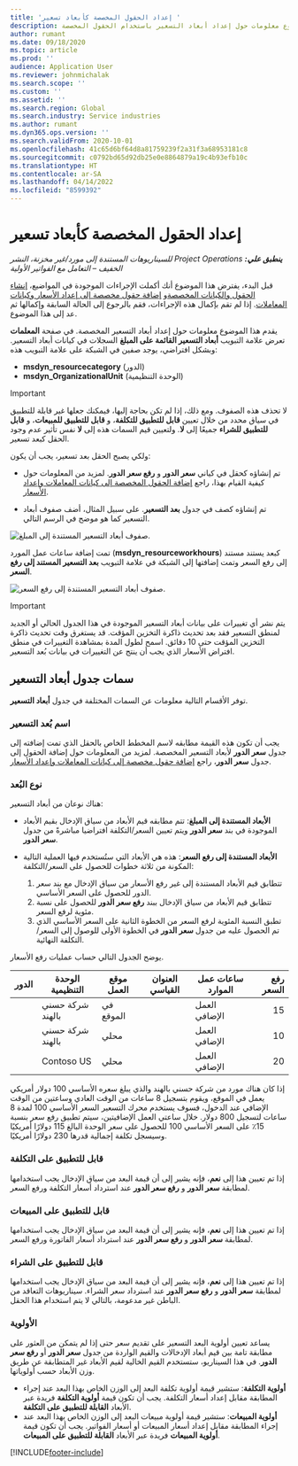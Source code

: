 ```yaml
---
title: 'إعداد الحقول المخصصة كأبعاد تسعير '
description: يقدم هذا الموضوع معلومات حول إعداد أبعاد التسعير باستخدام الحقول المخصصة.
author: rumant
ms.date: 09/18/2020
ms.topic: article
ms.prod: ''
audience: Application User
ms.reviewer: johnmichalak
ms.search.scope: ''
ms.custom: ''
ms.assetid: ''
ms.search.region: Global
ms.search.industry: Service industries
ms.author: rumant
ms.dyn365.ops.version: ''
ms.search.validFrom: 2020-10-01
ms.openlocfilehash: 41c65d6bf64d8a81759239f2a31f3a68953181c8
ms.sourcegitcommit: c0792bd65d92db25e0e8864879a19c4b93efb10c
ms.translationtype: HT
ms.contentlocale: ar-SA
ms.lasthandoff: 04/14/2022
ms.locfileid: "8599392"
---
```

# <a name="set-up-custom-fields-as-pricing-dimensions"></a>إعداد الحقول المخصصة كأبعاد تسعير 

_**ينطبق علي:** ‏‫Project Operations للسيناريوهات المستندة إلى مورد/غير مخزنة‬، ‏‫النشر الخفيف – التعامل مع الفواتير الأولية‬_

قبل البدء، يفترض هذا الموضوع أنك أكملت الإجراءات الموجودة في المواضيع، [إنشاء الحقول والكيانات المخصصة](create-custom-fields-entities-pricing-dimensions.md)و [إضافة حقول مخصصة إلى إعداد الأسعار وكيانات المعاملات](add-custom-fields-price-setup-transactional-entities.md). إذا لم تقم بإكمال هذه الإجراءات، فقم بالرجوع إلى الحالة السابقة وإكمالها ثم عد إلى هذا الموضوع. 

يقدم هذا الموضوع معلومات حول إعداد أبعاد التسعير المخصصة. في صفحة **المعلمات** تعرض علامة التبويب **أبعاد التسعير القائمة على المبلغ** السجلات في كيانات أبعاد التسعير. وبشكل افتراضي، يوجد صفين في الشبكة على علامة التبويب هذه:

- **msdyn_resourcecategory** (الدور)
- **msdyn_OrganizationalUnit** (الوحدة التنظيمية)

> [!IMPORTANT]
> لا تحذف هذه الصفوف. ومع ذلك، إذا لم تكن بحاجة إليها، فيمكنك جعلها غير قابلة للتطبيق في سياق محدد من خلال تعيين **قابل للتطبيق للتكلفة**، و **قابل للتطبيق للمبيعات**، و **قابل للتطبيق للشراء** جميعًا إلى **لا**. ولتعيين قيم السمات هذه إلى **لا** نفس تأثير عدم وجود الحقل كبعد تسعير.

ولكي يصبح الحقل بعد تسعير، يجب أن يكون:

- تم إنشاؤه كحقل في كياني **سعر الدور** و **رفع سعر الدور**. لمزيد من المعلومات حول كيفية القيام بهذا، راجع [إضافة الحقول المخصصة إلى كيانات المعاملات وإعداد الأسعار](add-custom-fields-price-setup-transactional-entities.md).

- تم إنشاؤه كصف في جدول **بعد التسعير**. على سبيل المثال، أضف صفوف أبعاد التسعير كما هو موضح في الرسم التالي. 

![صفوف أبعاد التسعير المستندة إلى المبلغ.](media/Amt-based-PD.png)

تمت إضافة ساعات عمل المورد (**msdyn_resourceworkhours**) كبعد يستند مستند إلى رفع السعر وتمت إضافتها إلى الشبكة في علامة التبويب **بعد التسعير المستند إلى رفع السعر**.

![صفوف أبعاد التسعير المستندة إلى رفع السعر.](media/Markup-based-PD.png)


> [!IMPORTANT]
> يتم نشر أي تغييرات على بيانات أبعاد التسعير الموجودة في هذا الجدول الحالي أو الجديد لمنطق التسعير فقد بعد تحديث ذاكرة التخزين المؤقت. قد يستغرق وقت تحديث ذاكرة التخزين المؤقت حتى 10 دقائق. اسمح لطول المدة بمشاهدة التغييرات في منطق افتراض الأسعار الذي يجب أن ينتج عن التغييرات في بيانات بُعد التسعير.


## <a name="attributes-of-the-pricing-dimensions-table"></a>سمات جدول أبعاد التسعير
توفر الأقسام التالية معلومات عن السمات المختلفة في جدول **أبعاد التسعير**.

### <a name="pricing-dimension-name"></a>اسم بُعد التسعير
يجب أن تكون هذه القيمة مطابقه لاسم المخطط الخاص بالحقل الذي تمت إضافته إلى جدول **سعر الدور** لأبعاد التسعير المخصصة. لمزيد من المعلومات حول إضافة الحقول إلى جدول **سعر الدور**، راجع [إضافة حقول مخصصة إلى كيانات المعاملات وإعداد الأسعار](add-custom-fields-price-setup-transactional-entities.md).

### <a name="type-of-dimension"></a>نوع البُعد
هناك نوعان من أبعاد التسعير:
  
  - **الأبعاد المستندة إلى المبلغ**: تتم مطابقه قيم الأبعاد من سياق الإدخال بقيم الأبعاد الموجودة في بند **سعر الدور** ويتم تعيين السعر/التكلفة افتراضيا مباشرةً من جدول **سعر الدور**.
  - **الأبعاد المستندة إلى رفع السعر**: هذه هي الأبعاد التي ستُستخدم فيها العملية التالية المكونة من ثلاثة خطوات للحصول على السعر/التكلفة:
 
    1. تتطابق قيم الأبعاد المستندة إلى غير رفع الأسعار من سياق الإدخال مع بند سعر الدور للحصول على السعر الأساسي.
    2. تتطابق قيم الأبعاد من سياق الإدخال ببند **رفع سعر الدور** للحصول على نسبة مئوية لرفع السعر.
    3. تطبق النسبة المئوية لرفع السعر من الخطوة الثانية على السعر الأساسي الذي تم الحصول عليه من جدول **سعر الدور** في الخطوة الأولى للوصول إلى السعر/التكلفة النهائية.
   
   يوضح الجدول التالي حساب عمليات رفع الأسعار.
  
| الدور        | الوحدة التنظيمية    |موقع العمل      |العنوان القياسي      |ساعات عمل الموارد      |  رفع السعر|
| ------------|-------------|-------------------|--------------------|-------------------------|--------:|
|             | شركة حسني بالهند|في الموقع            |                    |العمل الإضافي                 |15     |
|             | شركة حسني بالهند|محلي             |                    |العمل الإضافي                 |10     |
|             | Contoso US   |محلي             |                    |العمل الإضافي                 |20     |


إذا كان هناك مورد من شركة حسني بالهند والذي يبلغ سعره الأساسي 100 دولار أمريكي يعمل في الموقع، ويقوم بتسجيل 8 ساعات من الوقت العادي وساعتين من الوقت الإضافي عند الدخول، فسوف يستخدم محرك التسعير السعر الأساسي 100 لمدة 8 ساعات لتسجيل 800 دولار. خلال ساعتي العمل الإضافيتين، سيتم تطبيق رفع سعر بنسبة 15٪ على السعر الأساسي 100 للحصول على سعر الوحدة البالغ 115 دولارًا أمريكيًا وسيسجل تكلفة إجمالية قدرها 230 دولارًا أمريكيًا.

### <a name="applicable-to-cost"></a>قابل للتطبيق على التكلفة 
إذا تم تعيين هذا إلى **نعم**، فإنه يشير إلى أن قيمة البعد من سياق الإدخال يجب استخدامها لمطابقة **سعر الدور** و **رفع سعر الدور** عند استرداد أسعار التكلفة ورفع السعر.

### <a name="applicable-to-sales"></a>قابل للتطبيق على المبيعات
إذا تم تعيين هذا إلى **نعم**، فإنه يشير إلى أن قيمة البعد من سياق الإدخال يجب استخدامها لمطابقة **سعر الدور** و **رفع سعر الدور** عند استرداد أسعار الفاتورة ورفع السعر.

### <a name="applicable-to-purchase"></a>قابل للتطبيق على الشراء
إذا تم تعيين هذا إلى **نعم**، فإنه يشير إلى أن قيمة البعد من سياق الإدخال يجب استخدامها لمطابقة **سعر الدور** و **رفع سعر الدور** عند استرداد سعر الشراء. سيناريوهات التعاقد من الباطن غير مدعومة، بالتالي لا يتم استخدام هذا الحقل. 

### <a name="priority"></a>الأولوية
يساعد تعيين أولوية البعد التسعير على تقديم سعر حتى إذا لم يتمكن من العثور على مطابقة تامة بين قيم أبعاد الإدخالات والقيم الواردة من جدول **سعر الدور** أو **رفع سعر الدور**. في هذا السيناريو، ستستخدم القيم الخالية لقيم الأبعاد غير المتطابقة عن طريق وزن الأبعاد حسب أولوياتها.

- **أولوية التكلفة**: ستشير قيمة أولوية تكلفة البعد إلى الوزن الخاص بهذا البعد عند إجراء المطابقة مقابل إعداد أسعار التكلفة. يجب أن تكون قيمة **أولوية التكلفة** فريدة عبر الأبعاد **القابلة للتطبيق على التكلفة**.
- **أولوية المبيعات**: ستشير قيمة أولوية مبيعات البعد إلى الوزن الخاص بهذا البعد عند إجراء المطابقة مقابل إعداد أسعار المبيعات أو أسعار الفواتير. يجب أن تكون قيمة **أولوية المبيعات** فريدة عبر الأبعاد **القابلة للتطبيق على المبيعات**.


[!INCLUDE[footer-include](../includes/footer-banner.md)]